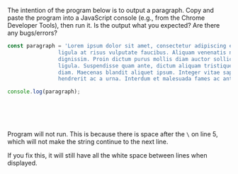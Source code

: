 The intention of the program below is to output a paragraph. Copy and paste the program into a JavaScript console (e.g., from the Chrome Developer Tools), then run it. Is the output what you expected? Are there any bugs/errors?

```js
const paragraph = 'Lorem ipsum dolor sit amet, consectetur adipiscing elit. Suspendisse sed \
                ligula at risus vulputate faucibus. Aliquam venenatis nibh ut justo dignissim \
                dignissim. Proin dictum purus mollis diam auctor sollicitudin. Ut in bibendum \
                ligula. Suspendisse quam ante, dictum aliquam tristique id, porttitor pulvinar \
                diam. Maecenas blandit aliquet ipsum. Integer vitae sapien sed nulla rutrum \
                hendrerit ac a urna. Interdum et malesuada fames ac ante ipsum primis in faucibus.';

console.log(paragraph);
```

<br>
<br>
<br>

Program will not run. This is because there is space after the `\` on line 5, which will not make the string continue to the next line.

If you fix this, it will still have all the white space between lines when displayed.
